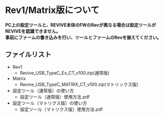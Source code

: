 # **Rev1/Matrix版について**
**PC上の設定ツールと、REVIVE本体のFWのRevが異なる場合は設定ツールがREVIVEを認識できません。**  
**事前にファームの書き込みを行い、ツールとファームのRevを揃えてください。**

## ファイルリスト


 - Rev1
    - Revive_USB_TypeC_Ex_CT_v100.zip(通常版)
 - Matrix
    - Revive_USB_TypeC_MATRIX_CT_v100.zip(マトリックス版)  
 - 設定ツール（通常版）の使い方
    - 設定ツール（通常版）使用方法.pdf 
 - 設定ツール（マトリクス版）の使い方
    - 設定ツール（マトリクス版）使用方法.pdf 
    
